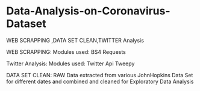# Data-Analysis-on-Coronavirus-Dataset
WEB SCRAPPING ,DATA SET CLEAN,TWITTER Analysis


WEB SCRAPPING:
  Modules used:
      BS4
      Requests
      
      
      
      
      
      
      
Twitter Analysis:
  Modules used:
    Twitter Api
    Tweepy
    
    
    
    
    
DATA SET CLEAN:
  RAW Data extracted from various JohnHopkins Data Set for different dates and combined and cleaned for Exploratory Data Analysis
    

